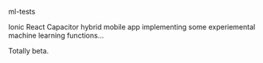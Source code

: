 ml-tests

Ionic React Capacitor hybrid mobile app implementing some experiemental machine learning functions...

Totally beta. 